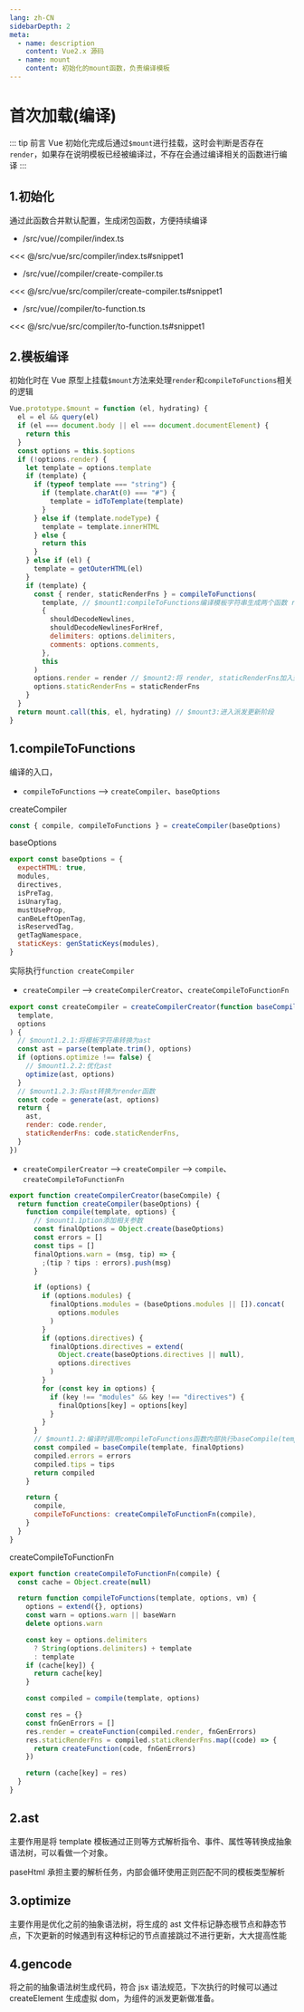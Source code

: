 ```yaml
---
lang: zh-CN
sidebarDepth: 2
meta:
  - name: description
    content: Vue2.x 源码
  - name: mount
    content: 初始化的mount函数，负责编译模板
---
```


# 首次加载(编译)

::: tip 前言
Vue 初始化完成后通过`$mount`进行挂载，这时会判断是否存在`render`，如果存在说明模板已经被编译过，不存在会通过编译相关的函数进行编译
:::

## 1.初始化

通过此函数合并默认配置，生成闭包函数，方便持续编译

- /src/vue//compiler/index.ts

<<< @/src/vue/src/compiler/index.ts#snippet1

- /src/vue//compiler/create-compiler.ts

<<< @/src/vue/src/compiler/create-compiler.ts#snippet1

- /src/vue//compiler/to-function.ts

<<< @/src/vue/src/compiler/to-function.ts#snippet1

## 2.模板编译

初始化时在 Vue 原型上挂载`$mount`方法来处理`render`和`compileToFunctions`相关的逻辑

```js
Vue.prototype.$mount = function (el, hydrating) {
  el = el && query(el)
  if (el === document.body || el === document.documentElement) {
    return this
  }
  const options = this.$options
  if (!options.render) {
    let template = options.template
    if (template) {
      if (typeof template === "string") {
        if (template.charAt(0) === "#") {
          template = idToTemplate(template)
        }
      } else if (template.nodeType) {
        template = template.innerHTML
      } else {
        return this
      }
    } else if (el) {
      template = getOuterHTML(el)
    }
    if (template) {
      const { render, staticRenderFns } = compileToFunctions(
        template, // $mount1:compileToFunctions编译模板字符串生成两个函数 render, staticRenderFns
        {
          shouldDecodeNewlines,
          shouldDecodeNewlinesForHref,
          delimiters: options.delimiters,
          comments: options.comments,
        },
        this
      )
      options.render = render // $mount2:将 render, staticRenderFns加入到$options中，方便后续派发更新需要拿render函数直接到Vue上取
      options.staticRenderFns = staticRenderFns
    }
  }
  return mount.call(this, el, hydrating) // $mount3:进入派发更新阶段
}
```

## 1.compileToFunctions

编译的入口，

- `compileToFunctions` --> `createCompiler`、`baseOptions`

createCompiler

```js
const { compile, compileToFunctions } = createCompiler(baseOptions)
```

baseOptions

```js
export const baseOptions = {
  expectHTML: true,
  modules,
  directives,
  isPreTag,
  isUnaryTag,
  mustUseProp,
  canBeLeftOpenTag,
  isReservedTag,
  getTagNamespace,
  staticKeys: genStaticKeys(modules),
}
```

实际执行`function createCompiler`

- `createCompiler` --> `createCompilerCreator`、`createCompileToFunctionFn`

```js
export const createCompiler = createCompilerCreator(function baseCompile(
  template,
  options
) {
  // $mount1.2.1:将模板字符串转换为ast
  const ast = parse(template.trim(), options)
  if (options.optimize !== false) {
    // $mount1.2.2:优化ast
    optimize(ast, options)
  }
  // $mount1.2.3:将ast转换为render函数
  const code = generate(ast, options)
  return {
    ast,
    render: code.render,
    staticRenderFns: code.staticRenderFns,
  }
})
```

- `createCompilerCreator` --> `createCompiler` --> `compile`、`createCompileToFunctionFn`

```js
export function createCompilerCreator(baseCompile) {
  return function createCompiler(baseOptions) {
    function compile(template, options) {
      // $mount1.1ption添加相关参数
      const finalOptions = Object.create(baseOptions)
      const errors = []
      const tips = []
      finalOptions.warn = (msg, tip) => {
        ;(tip ? tips : errors).push(msg)
      }

      if (options) {
        if (options.modules) {
          finalOptions.modules = (baseOptions.modules || []).concat(
            options.modules
          )
        }
        if (options.directives) {
          finalOptions.directives = extend(
            Object.create(baseOptions.directives || null),
            options.directives
          )
        }
        for (const key in options) {
          if (key !== "modules" && key !== "directives") {
            finalOptions[key] = options[key]
          }
        }
      }
      // $mount1.2:编译时调用compileToFunctions函数内部执行baseCompile(template, finalOptions)
      const compiled = baseCompile(template, finalOptions)
      compiled.errors = errors
      compiled.tips = tips
      return compiled
    }

    return {
      compile,
      compileToFunctions: createCompileToFunctionFn(compile),
    }
  }
}
```

createCompileToFunctionFn

```js
export function createCompileToFunctionFn(compile) {
  const cache = Object.create(null)

  return function compileToFunctions(template, options, vm) {
    options = extend({}, options)
    const warn = options.warn || baseWarn
    delete options.warn

    const key = options.delimiters
      ? String(options.delimiters) + template
      : template
    if (cache[key]) {
      return cache[key]
    }

    const compiled = compile(template, options)

    const res = {}
    const fnGenErrors = []
    res.render = createFunction(compiled.render, fnGenErrors)
    res.staticRenderFns = compiled.staticRenderFns.map((code) => {
      return createFunction(code, fnGenErrors)
    })

    return (cache[key] = res)
  }
}
```

## 2.ast

主要作用是将 template 模板通过正则等方式解析指令、事件、属性等转换成抽象语法树，可以看做一个对象。

paseHtml 承担主要的解析任务，内部会循环使用正则匹配不同的模板类型解析

## 3.optimize

主要作用是优化之前的抽象语法树，将生成的 ast 文件标记静态根节点和静态节点，下次更新的时候遇到有这种标记的节点直接跳过不进行更新，大大提高性能

## 4.gencode

将之前的抽象语法树生成代码，符合 jsx 语法规范，下次执行的时候可以通过 createElement 生成虚拟 dom，为组件的派发更新做准备。
